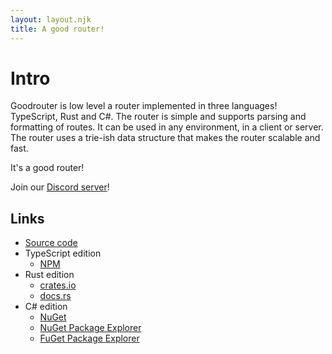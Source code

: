 ```yaml
---
layout: layout.njk
title: A good router!
---
```


# Intro

Goodrouter is low level a router implemented in three languages! TypeScript, Rust and C#. The router is simple and supports parsing and formatting of routes. It can be used in any environment, in a client or server. The router uses a trie-ish data structure that makes the router scalable and fast.

It's a good router!

Join our [Discord server](https://discord.gg/BJ8v7xTq8d)!

## Links

- [Source code](https://github.com/LuvDaSun/goodrouter)
- TypeScript edition
  - [NPM](https://www.npmjs.com/package/goodrouter)
- Rust edition
  - [crates.io](https://crates.io/crates/goodrouter)
  - [docs.rs](https://docs.rs/crate/goodrouter)
- C# edition
  - [NuGet](https://www.nuget.org/packages/goodrouter)
  - [NuGet Package Explorer](https://nuget.info/packages/goodrouter/)
  - [FuGet Package Explorer](https://www.fuget.org/packages/goodrouter)
